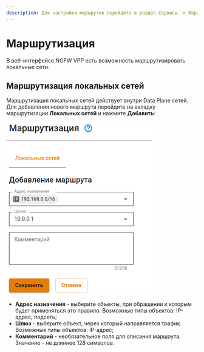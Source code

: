 ```yaml
---
description: Для настройки маршрутов перейдите в раздел Сервисы -> Маршрутизация.
---
```


# Маршрутизация

В веб-интерфейсе NGFW VPP есть возможность маршрутизировать локальные сети.

## Маршрутизация локальных сетей

Маршрутизация локальных сетей действует внутри Data Plane сетей. Для добавления нового маршрута перейдите на вкладку маршрутизации **Локальных сетей** и нажмите **Добавить**:

![](../../.gitbook/assets/routing-local.png)

* **Адрес назначения** - выберите объекты, при обращении к которым будет применяться это правило. Возможные типы объектов: IP-адрес, подсеть;
* **Шлюз** - выберите объект, через который направляется трафик. Возможные типы объектов: IP-адрес;
* **Комментарий** - необязательное поля для описания маршрута. Значение - не длиннее 128 символов.